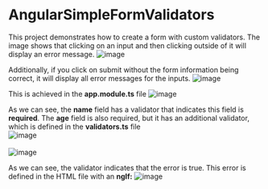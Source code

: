 # AngularSimpleFormValidators

This project demonstrates how to create a form with custom validators.
The image shows that clicking on an input and then clicking outside of it will display an error message.
![image](https://github.com/user-attachments/assets/40f5e87e-db99-4b7b-be97-f2ca10b8246b)

Additionally, if you click on submit without the form information being correct, it will display all error messages for the inputs.
![image](https://github.com/user-attachments/assets/1af8eedf-f12a-4417-a4bf-4fae25cc3837)

This is achieved in the **app.module.ts** file
![image](https://github.com/user-attachments/assets/08999b59-7078-4247-bcaa-78bd7e94858b)

As we can see, the **name** field has a validator that indicates this field is **required**.
The **age** field is also required, but it has an additional validator, which is defined in the **validators.ts** file <br>
![image](https://github.com/user-attachments/assets/2a512a77-2add-4fc0-b025-cba55ef2b57c) <br> <br>
![image](https://github.com/user-attachments/assets/b60a5895-5523-4889-b5b9-c69e48df527c)

As we can see, the validator indicates that the error is true.
This error is defined in the HTML file with an **ngIf:**
![image](https://github.com/user-attachments/assets/eab86e57-5989-4f79-8305-9783b93549c1)
